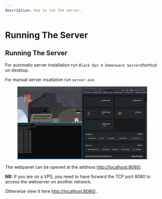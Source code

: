 ```yaml
---
description: How to run the server.
---
```


# Running The Server

## Running The Server

For automatic server installation run `Black Ops 4 Demonware Server`shortcut on desktop.

For manual server insallation run `server.exe`.&#x20;

<figure><img src="../.gitbook/assets/Captura de pantalla 2024-01-17 151356.png" alt=""><figcaption></figcaption></figure>

The webpanel can be opened at the address [http://localhost:8080/](http://localhost:8080/).&#x20;

**NB:** If you are on a VPS, you need to have forward the TCP port 8080 to access the webserver on another network.&#x20;

Otherwise view it here [http://localhost:8080/](http://localhost:8080/)..
